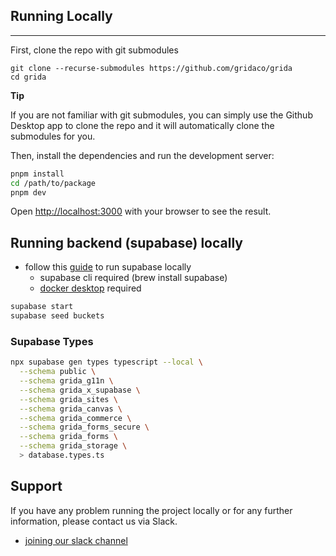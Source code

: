 ## Running Locally

---

First, clone the repo with git submodules

```
git clone --recurse-submodules https://github.com/gridaco/grida
cd grida
```

**Tip**

If you are not familiar with git submodules, you can simply use the Github Desktop app to clone the repo and it will automatically clone the submodules for you.

Then, install the dependencies and run the development server:

```bash
pnpm install
cd /path/to/package
pnpm dev
```

Open [http://localhost:3000](http://localhost:3000) with your browser to see the result.

## Running backend (supabase) locally

- follow this [guide](https://supabase.io/docs/guides/local-development) to run supabase locally
  - supabase cli required (brew install supabase)
  - [docker desktop](https://docker.com) required

```bash
supabase start
supabase seed buckets
```

### Supabase Types

```bash
npx supabase gen types typescript --local \
  --schema public \
  --schema grida_g11n \
  --schema grida_x_supabase \
  --schema grida_sites \
  --schema grida_canvas \
  --schema grida_commerce \
  --schema grida_forms_secure \
  --schema grida_forms \
  --schema grida_storage \
  > database.types.ts
```

## Support

If you have any problem running the project locally or for any further information, please contact us via Slack.

- [joining our slack channel](https://grida.co/join-slack)
